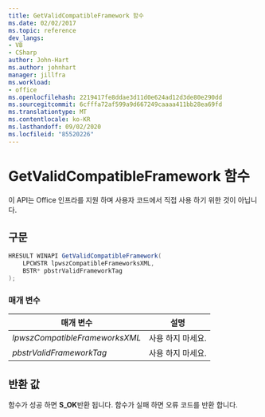 ```yaml
---
title: GetValidCompatibleFramework 함수
ms.date: 02/02/2017
ms.topic: reference
dev_langs:
- VB
- CSharp
author: John-Hart
ms.author: johnhart
manager: jillfra
ms.workload:
- office
ms.openlocfilehash: 2219417fe8ddae3d11d0e624ad12d3de80e290dd
ms.sourcegitcommit: 6cfffa72af599a9d667249caaaa411bb28ea69fd
ms.translationtype: MT
ms.contentlocale: ko-KR
ms.lasthandoff: 09/02/2020
ms.locfileid: "85520226"
---
```

# <a name="getvalidcompatibleframework-function"></a>GetValidCompatibleFramework 함수
  이 API는 Office 인프라를 지원 하며 사용자 코드에서 직접 사용 하기 위한 것이 아닙니다.

## <a name="syntax"></a>구문

```csharp
HRESULT WINAPI GetValidCompatibleFramework(
    LPCWSTR lpwszCompatibleFrameworksXML,
    BSTR* pbstrValidFrameworkTag
);
```

### <a name="parameters"></a>매개 변수

|매개 변수|설명|
|---------------|-----------------|
|*lpwszCompatibleFrameworksXML*|사용 하지 마세요.|
|*pbstrValidFrameworkTag*|사용 하지 마세요.|

## <a name="return-value"></a>반환 값
 함수가 성공 하면 **S_OK**반환 됩니다. 함수가 실패 하면 오류 코드를 반환 합니다.
